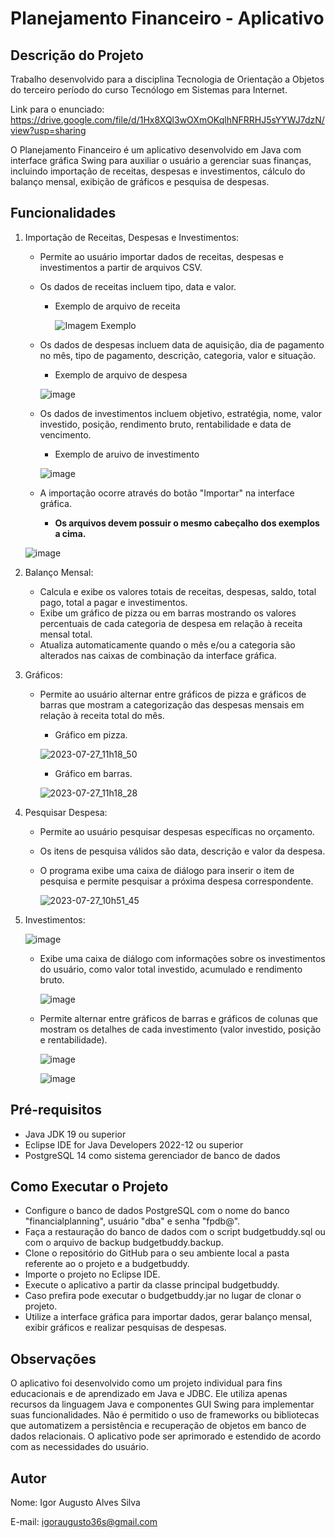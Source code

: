 # Planejamento Financeiro - Aplicativo

## Descrição do Projeto
Trabalho desenvolvido para a disciplina Tecnologia de Orientação a Objetos do terceiro período do curso Tecnólogo em Sistemas para Internet.

Link para o enunciado: https://drive.google.com/file/d/1Hx8XQl3wOXmOKqlhNFRRHJ5sYYWJ7dzN/view?usp=sharing

O Planejamento Financeiro é um aplicativo desenvolvido em Java com interface gráfica Swing para auxiliar o usuário a gerenciar suas finanças, incluindo importação de receitas, despesas e investimentos, cálculo do balanço mensal, exibição de gráficos e pesquisa de despesas.

## Funcionalidades
1. Importação de Receitas, Despesas e Investimentos:
   * Permite ao usuário importar dados de receitas, despesas e investimentos a partir de arquivos CSV.
   * Os dados de receitas incluem tipo, data e valor.
     * Exemplo de arquivo de receita

       ![Imagem Exemplo](https://github.com/IgorAuguusto/Financial-Planning/assets/82172424/3d971566-02b7-4ae3-8c4c-84f24e619da3)

   * Os dados de despesas incluem data de aquisição, dia de pagamento no mês, tipo de pagamento, descrição, categoria, valor e situação.
      * Exemplo de arquivo de despesa

       ![image](https://github.com/IgorAuguusto/Financial-Planning/assets/82172424/d8891423-2da8-494a-ab79-db36f2e8ab5f)

   * Os dados de investimentos incluem objetivo, estratégia, nome, valor investido, posição, rendimento bruto, rentabilidade e data de vencimento.
      * Exemplo de aruivo de investimento

       ![image](https://github.com/IgorAuguusto/Financial-Planning/assets/82172424/7505eb05-b3bc-47e8-be63-a8a606895f3e)

   * A importação ocorre através do botão "Importar" na interface gráfica.
     * **Os arquivos devem possuir o mesmo cabeçalho dos exemplos a cima.**
       
    ![image](https://github.com/IgorAuguusto/Financial-Planning/assets/82172424/4c220446-713c-4cc1-a1a7-b0f013211e07)
     
1. Balanço Mensal:
   * Calcula e exibe os valores totais de receitas, despesas, saldo, total pago, total a pagar e investimentos.
   * Exibe um gráfico de pizza ou em barras mostrando os valores percentuais de cada categoria de despesa em relação à receita mensal total.
   * Atualiza automaticamente quando o mês e/ou a categoria são alterados nas caixas de combinação da interface gráfica.

2. Gráficos:
   * Permite ao usuário alternar entre gráficos de pizza e gráficos de barras que mostram a categorização das despesas mensais em relação à receita total do mês.
     * Gráfico em pizza.
    
     ![2023-07-27_11h18_50](https://github.com/IgorAuguusto/Financial-Planning/assets/82172424/e2299957-dcea-4108-98b9-231690ae6ef1)

     * Gráfico em barras.
     
     ![2023-07-27_11h18_28](https://github.com/IgorAuguusto/Financial-Planning/assets/82172424/c0e593a4-f9f6-4334-b826-5ead3c545956)

     
3. Pesquisar Despesa:
   * Permite ao usuário pesquisar despesas específicas no orçamento.
   * Os itens de pesquisa válidos são data, descrição e valor da despesa.
   * O programa exibe uma caixa de diálogo para inserir o item de pesquisa e permite pesquisar a próxima despesa correspondente.

     ![2023-07-27_10h51_45](https://github.com/IgorAuguusto/Financial-Planning/assets/82172424/4770eb0b-1881-4bba-bbee-00ea5e088ffa)


4. Investimentos:

    ![image](https://github.com/IgorAuguusto/Financial-Planning/assets/82172424/e652d826-4bb7-4203-ad64-b8ab629018ce)
   
   * Exibe uma caixa de diálogo com informações sobre os investimentos do usuário, como valor total investido, acumulado e rendimento bruto.

     ![image](https://github.com/IgorAuguusto/Financial-Planning/assets/82172424/4e4dc216-b99f-4123-8133-89df13a96d81)

   * Permite alternar entre gráficos de barras e gráficos de colunas que mostram os detalhes de cada investimento (valor investido, posição e rentabilidade).

     ![image](https://github.com/IgorAuguusto/Financial-Planning/assets/82172424/a8fcd0af-027a-4782-a07f-327cc9aec82f)

     ![image](https://github.com/IgorAuguusto/Financial-Planning/assets/82172424/d9b43a68-40b2-4d90-a6e8-3f0d881c6745)





## Pré-requisitos
* Java JDK 19 ou superior
* Eclipse IDE for Java Developers 2022-12 ou superior
* PostgreSQL 14 como sistema gerenciador de banco de dados

## Como Executar o Projeto
* Configure o banco de dados PostgreSQL com o nome do banco "financialplanning", usuário "dba" e senha "fpdb@".
* Faça a restauração do banco de dados com o script budgetbuddy.sql ou com o arquivo de backup  budgetbuddy.backup.
* Clone o repositório do GitHub para o seu ambiente local a pasta referente ao o projeto e a budgetbuddy.
* Importe o projeto no Eclipse IDE.
* Execute o aplicativo a partir da classe principal budgetbuddy.
* Caso prefira pode executar o budgetbuddy.jar no lugar de clonar o projeto.
* Utilize a interface gráfica para importar dados, gerar balanço mensal, exibir gráficos e realizar pesquisas de despesas.

## Observações
O aplicativo foi desenvolvido como um projeto individual para fins educacionais e de aprendizado em Java e JDBC.
Ele utiliza apenas recursos da linguagem Java e componentes GUI Swing para implementar suas funcionalidades.
Não é permitido o uso de frameworks ou bibliotecas que automatizem a persistência e recuperação de objetos em banco de dados relacionais.
O aplicativo pode ser aprimorado e estendido de acordo com as necessidades do usuário.
## Autor
Nome: Igor Augusto Alves Silva

E-mail: igoraugusto36s@gmail.com
